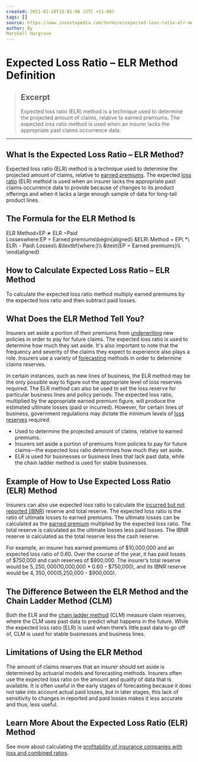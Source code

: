 ```yaml
---
created: 2021-02-28T15:01:00 (UTC +11:00)
tags: []
source: https://www.investopedia.com/terms/e/expected-loss-ratio-elr-method.asp
author: By
Marshall Hargrave
---
```


# Expected Loss Ratio – ELR Method Definition

> ## Excerpt
> Expected loss ratio (ELR) method is a technique used to determine the projected amount of claims, relative to earned premiums. The expected loss ratio method is used when an insurer lacks the appropriate past claims occurrence data.

---
## What Is the Expected Loss Ratio – ELR Method?

Expected loss ratio (ELR) method is a technique used to determine the projected amount of claims, relative to [earned premiums](https://www.investopedia.com/terms/e/earnedpremium.asp). The expected [loss ratio](https://www.investopedia.com/terms/l/loss-ratio.asp) (ELR) method is used when an insurer lacks the appropriate past claims occurrence data to provide because of changes to its product offerings and when it lacks a large enough sample of data for long-tail product lines.

## The Formula for the ELR Method Is

ELR Method\=EP ∗ ELR −Paid Losseswhere:EP = Earned premiums\\begin{aligned} &ELR\\ Method = EP\\ \*\\ ELR\\ - Paid\\ Losses\\\\ &\\textbf{where:}\\\\ &\\text{EP = Earned premiums}\\\\ \\end{aligned}

## How to Calculate Expected Loss Ratio – ELR Method

To calculate the expected loss ratio method multiply earned premiums by the expected loss ratio and then subtract paid losses.

## What Does the ELR Method Tell You?

Insurers set aside a portion of their premiums from [underwriting](https://www.investopedia.com/terms/u/underwriting.asp) new policies in order to pay for future claims. The expected loss ratio is used to determine how much they set aside. It's also important to note that the frequency and severity of the claims they expect to experience also plays a role. Insurers use a variety of [forecasting](https://www.investopedia.com/terms/f/forecasting.asp) methods in order to determine claims reserves.

In certain instances, such as new lines of business, the ELR method may be the only possible way to figure out the appropriate level of loss reserves required. The ELR method can also be used to set the loss reserve for particular business lines and policy periods. The expected loss ratio, multiplied by the appropriate earned premium figure, will produce the estimated ultimate losses (paid or incurred). However, for certain lines of business, government regulations may dictate the minimum levels of [loss reserves](https://www.investopedia.com/terms/l/loss-reserve.asp) required.

-   Used to determine the projected amount of claims, relative to earned premiums.
-   Insurers set aside a portion of premiums from policies to pay for future claims—the expected loss ratio determines how much they set aside.
-   ELR is used for businesses or business lines that lack past data, while the chain ladder method is used for stable businesses.

## Example of How to Use Expected Loss Ratio (ELR) Method

Insurers can also use expected loss ratio to calculate the [incurred but not reported (IBNR)](https://www.investopedia.com/terms/i/incurredbutnotreported.asp) reserve and total reserve. The expected loss ratio is the ratio of ultimate losses to earned premiums. The ultimate losses can be calculated as the [earned premium](https://www.investopedia.com/terms/e/earnedpremium.asp) multiplied by the expected loss ratio. The total reserve is calculated as the ultimate losses less paid losses. The IBNR reserve is calculated as the total reserve less the cash reserve.

For example, an insurer has earned premiums of $10,000,000 and an expected loss ratio of 0.60. Over the course of the year, it has paid losses of $750,000 and cash reserves of $900,000. The insurer’s total reserve would be $5,250,000 ($10,000,000 \* 0.60 - $750,000), and its IBNR reserve would be $4,350,000 ($5,250,000 - $900,000).

## The Difference Between the ELR Method and the Chain Ladder Method (CLM)

Both the ELR and the [chain ladder method](https://www.investopedia.com/terms/c/chain-ladder-method-clm.asp) (CLM) measure claim reserves, where the CLM uses past data to predict what happens in the future. While the expected loss ratio (ELR) is used when there’s little past data to go off of, CLM is used for stable businesses and business lines.

## Limitations of Using the ELR Method

The amount of claims reserves that an insurer should set aside is determined by actuarial models and forecasting methods. Insurers often use the expected loss ratio on the amount and quality of data that is available. It is often useful in the early stages of forecasting because it does not take into account actual paid losses, but in later stages, this lack of sensitivity to changes in reported and paid losses makes it less accurate and thus, less useful.

## Learn More About the Expected Loss Ratio (ELR) Method

See more about calculating the [profitability of insurance companies with loss and combined ratios](https://www.investopedia.com/ask/answers/042315/what-difference-between-loss-ratio-and-combined-ratio.asp).
